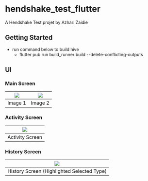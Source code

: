 # hendshake_test_flutter

A Hendshake Test projet by Azhari Zaidie

## Getting Started

- run command below to build hive
    - flutter pub run build_runner build --delete-conflicting-outputs

## UI
### Main Screen
| ![](https://github.com/user-attachments/assets/f1ddd285-e545-483b-8b51-27f29af27677) | ![](https://github.com/user-attachments/assets/0c7f62e7-6e0c-4844-934e-b5c4c501fa4e) |
|:--:|:--:|
| Image 1 | Image 2 |

### Activity Screen
| ![](https://github.com/user-attachments/assets/762bdfc0-9964-49da-9a05-58a841584320) |
|:--:|
| Activity Screen |

### History Screen
| ![](https://github.com/user-attachments/assets/f029c2e8-db65-45ed-9f34-a80280884aa2) |
|:--:|
| History Screen (Highlighted Selected Type) |

